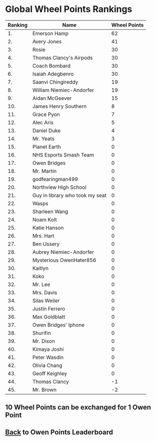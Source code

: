 # Global Wheel Points Rankings

|Ranking|Name|Wheel Points|
| ----------- | ----------- | ----------- |
|1.|Emerson Hamp|62|
|2.|Avery Jones|41|
|3.|Rosie|30|
|4.|Thomas Clancy's Airpods|30|
|5.|Coach Bombard|30|
|6.|Isaiah Adegbenro|30|
|7.|Saanvi Chingireddy|19|
|8.|William Niemiec-Andorfer|19|
|9.|Aidan McGeever|15|
|10.|James Henry Southern|8|
|11.|Grace Pyon|7|
|12.|Alec Aris|5|
|13.|Daniel Duke|4|
|14.|Mr. Yeats|3|
|15.|Planet Earth|0|
|16.|NHS Esports Smash Team|0|
|17.|Owen Bridges|0|
|18.|Mr. Martin|0|
|19.|godfearingman499|0|
|20.|Northview High School|0|
|21.|Guy in library who took my seat|0|
|22.|Wasps|0|
|23.|Sharleen Wang|0|
|24.|Noam Kolt|0|
|25.|Katie Hanson|0|
|26.|Mrs. Hart|0|
|27.|Ben Ussery|0|
|28.|Aubrey Niemiec-Andorfer|0|
|29.|Mysterious OwenHater856|0|
|30.|Kaitlyn|0|
|31.|Koko|0|
|32.|Mr. Lee|0|
|33.|Mrs. Davis|0|
|34.|Silas Weiler|0|
|35.|Justin Ferrero|0|
|36.|Max Goldblatt|0|
|37.|Owen Bridges' Iphone|0|
|38.|Shurifin|0|
|39.|Mr. Dixon|0|
|40.|Kimaya Joshi|0|
|41.|Peter Wasdin|0|
|42.|Olivia Chang|0|
|43.|Geoff Keighley|0|
|44.|Thomas Clancy|-1|
|45.|Mr. Brown|-2|

## 10 Wheel Points can be exchanged for 1 Owen Point

## [Back](../) to Owen Points Leaderboard